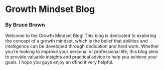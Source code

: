 # Growth Mindset Blog

### By Bruce Brown

Welcome to the Growth Mindset Blog! This blog is dedicated to exploring the concept of a growth mindset, which is the belief that abilities and intelligence can be developed through dedication and hard work.  Whether you're looking to improve your personal or professional life, this blog aims to provide valuable insights and practical advice to help you achieve your goals. I hope you guys enjoy an dfind it very helpful.
